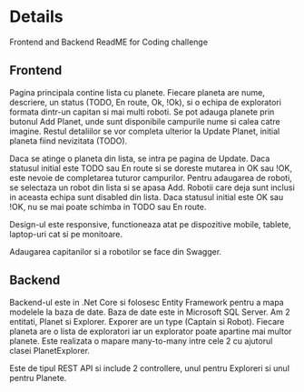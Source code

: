 # Details

Frontend and Backend ReadME for Coding challenge

## Frontend

Pagina principala contine lista cu planete.
Fiecare planeta are nume, descriere, un status (TODO, En route, Ok, !Ok), si o echipa de exploratori formata dintr-un capitan si mai multi roboti.
Se pot adauga planete prin butonul Add Planet, unde sunt disponibile campurile nume si calea catre imagine. Restul detaliilor se vor completa ulterior la Update Planet, initial planeta fiind nevizitata (TODO).

Daca se atinge o planeta din lista, se intra pe pagina de Update. 
Daca statusul initial este TODO sau En route si se doreste mutarea in OK sau !OK, este nevoie de completarea tuturor campurilor.
Pentru adaugarea de roboti, se selectaza un robot din lista si se apasa Add. Robotii care deja sunt inclusi in aceasta echipa sunt disabled din lista.
Daca statusul initial este OK sau !OK, nu se mai poate schimba in TODO sau En route.

Design-ul este responsive, functioneaza atat pe dispozitive mobile, tablete, laptop-uri cat si pe monitoare.

Adaugarea capitanilor si a robotilor se face din Swagger.

## Backend

Backend-ul este in .Net Core si folosesc Entity Framework pentru a mapa modelele la baza de date.
Baza de date este in Microsoft SQL Server.
Am 2 entitati, Planet si Explorer. Exporer are un type (Captain si Robot). Fiecare planeta are o lista de exploratori iar un explorator poate apartine mai multor planete.
Este realizata o mapare many-to-many intre cele 2 cu ajutorul clasei PlanetExplorer.

Este de tipul REST API si include 2 controllere, unul pentru Exploreri si unul pentru Planete.





